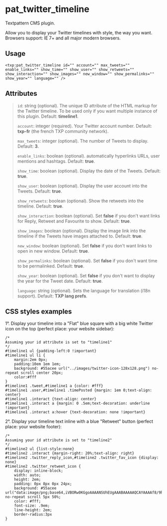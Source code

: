 # pat_twitter_timeline

Textpattern CMS plugin.

Allow you to display your Twitter timelines with style, the way you want. Browsers support: IE 7+ and all major modern browsers.

## Usage

    <txp:pat_twitter_timeline id="" account="" max_tweets="" enable_links="" show_time="" show_user="" show_retweets="" show_interaction="" show_images="" new_window="" show_permalinks="" show_year="" language="" />


## Attributes

>    `id`: string (optional). The unique ID attribute of the HTML markup for the Twitter timeline. To be used only if you want multiple instance of this plugin. Default: __timeline1__.
> 
>    `account`: integer (required). Your Twitter account number. Default: __txp-fr__ (the french TXP community network).
> 
>    `max_tweets`: integer (optional). The number of Tweets to display. Default: __3__.
> 
>    `enable_links`: boolean (optional). automatically hyperlinks URLs, user mentions and hashtags. Default: __true__.
> 
>    `show_time`: boolean (optional). Display the date of the Tweets. Default: __true__.
> 
>    `show_user`: boolean (optional). Display the user account into the Tweets. Default: __true__.
> 
>    `show_retweets`: boolean (optional). Show the retweets into the timeline. Default: __true__.
> 
>    `show_interaction`: boolean (optional). Set __false__ if you don't want links for Reply, Retweet and Favourite to show. Default: __true__.
> 
>    `show_images`: boolean (optional). Display the image link into the timeline if the Tweets have images attached to. Default: __true__.
> 
>    `new_window`: boolean (optional). Set __false__ if you don't want links to open in new window. Default: __true__.
> 
>    `show_permalinks`: boolean (optional). Set __false__ if you don't want time to be permalinked. Default: __true__.
> 
>    `show_year`: boolean (optional). Set __false__ if you don't want to display the year for the Tweet date. Default: __true__.
> 
>    `language`: string (optional). Sets the language for translation (i18n support). Default: __TXP lang prefs__.
> 

## CSS styles examples

1°. Display your timeline into a "Flat" blue square with a big white Twitter icon on the top (perfect place: your website sidebar):

    /*
    Assuming your id attribute is set to "timeline1"
    */
    #timeline1 ul {padding-left:0 !important}
    #timeline1 ul li {
        margin:2em 0px;
        padding:10em 1em 1em;
        background: #55acee url("../images/twitter-icon-128x128.png") no-repeat scroll center 20px;
        color:#fff
    }
    #timeline1 .tweet,#timeline1 a {color: #fff}
    #timeline1 .user,#timeline1 .timePosted {margin: 1em 0;text-align: center}
    #timeline1 .interact {text-align: center}
    #timeline1 .interact a {margin: 0 .5em;text-decoration: underline !important}
    #timeline1 .interact a:hover {text-decoration: none !important}

2°. Display your timeline text inline with a blue "Retweet" button (perfect place: your website footer):

    /*
    Assuming your id attribute is set to "timeline2"
    */
    #timeline2 ul {list-style:none}
    #timeline2 .interact {margin-right: 20%;text-align: right}
    #timeline2 .twitter_reply_icon,#timeline2 .twitter_fav_icon {display: none}
    #timeline2 .twitter_retweet_icon {
        display: inline-block;
        width: auto;
        height: 2em;
        padding: 0px 8px 0px 24px;
        background: #55acee url("data:image/png;base64,iVBORw0KGgoAAAANSUhEUgAAABAAAAAQCAYAAAAf8/9hAAABCUlEQVQ4jaWSvS4EURiGn2+y2UK2FHEBspWoNxoiqo1CIeICXICIu1Bu4QJUGo0KjUSEhih1ChGiIiQKNo9iZ9idzIxd3vI73/tzznvgn4hhltRJYBmoA0cRcZPOG6gT6mYFeV598Qcf6o56rM6ittODbbWWI9fUO4txqW6gtnLDtpqkAs0SsuqhOoaapMR+3Ku7aqdCYD2LuaAeqN2K5SIsZQLj6uuI5K69Zr4fa1V9H0HgLF9VQ92zV9EwWMm4CUBEvAFPwECNJTgB9os+DOqaelrhfDtw9yyBCjAFNIHpEudrYC4iHvPOi+p5heuDuqXWi1SjL8EM0AKyiM/AFXAREZ+/vsxf8QWh+QbKezZPWwAAAABJRU5ErkJggg==") no-repeat scroll 5px 50%;
        color: #fff;
        font-size: .9em;
        line-height: 2em;
        border-radius:3px
    }
